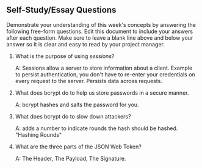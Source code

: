## Self-Study/Essay Questions

Demonstrate your understanding of this week's concepts by answering the following free-form questions. Edit this document to include your answers after each question. Make sure to leave a blank line above and below your answer so it is clear and easy to read by your project manager.

1. What is the purpose of using _sessions_?

    A: Sessions allow a server to store information about a client. Example to persist authentication, you don't have to re-enter your credentials on every request to the server. Persists data across requests. 

2. What does bcrypt do to help us store passwords in a secure manner.

    A: bcrypt hashes and salts the password for you. 

3. What does bcrypt do to slow down attackers?

    A: adds a number to indicate rounds the hash should be hashed. "Hashing Rounds" 

4. What are the three parts of the JSON Web Token?

    A: The Header, The Payload, The Signature.